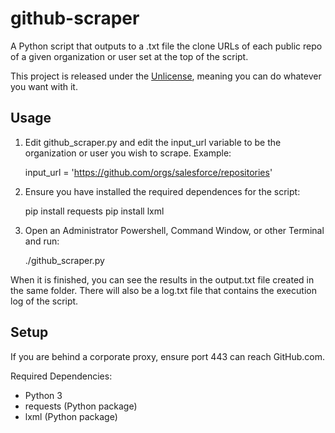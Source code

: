 # github-scraper
A Python script that outputs to a .txt file the clone URLs of each public repo of a given organization or user set at the top of the script.

This project is released under the [Unlicense](https://github.com/Zesix/github-scraper/blob/main/LICENSE), meaning you can do whatever you want with it.

## Usage ##

1. Edit github_scraper.py and edit the input_url variable to be the organization or user you wish to scrape. Example:

     input_url = 'https://github.com/orgs/salesforce/repositories'

2. Ensure you have installed the required dependences for the script:

    pip install requests
    pip install lxml
    
3. Open an Administrator Powershell, Command Window, or other Terminal and run:

    ./github_scraper.py

When it is finished, you can see the results in the output.txt file created in the same folder. There will also be a log.txt file that contains the execution log of the script.

## Setup ##

If you are behind a corporate proxy, ensure port 443 can reach GitHub.com.

Required Dependencies:

 - Python 3
 - requests (Python package)
 - lxml (Python package)
